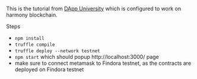 This is the tutorial from [DApp University](https://www.dappuniversity.com/) which is configured to work on harmony blockchain.

Steps
* `npm install`
* `truffle compile`
* `truffle deploy --network testnet`
* `npm start` which should popup http://localhost:3000/ page
* make sure to connect metamask to Findora testnet, as the contracts are deployed on Findora testnet 
